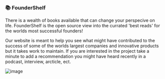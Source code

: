 ### 📚 FounderShelf
There is a wealth of books available that can change your perspecive on life. FounderShelf is the open source view into the currated 'best reads' for the worlds most successful founders! 

Our website is meant to help you see what might have contributed to the success of some of the worlds largest companies and innovative products but it takes work to maintain. If you are interested in the project take a minute to add a recommendation you might have heard recently in a podcast, interview, arcticle, ect.

![image](https://user-images.githubusercontent.com/15663269/54085487-1956bd80-4315-11e9-8565-6e6aaffaaa99.png)
